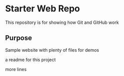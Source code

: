 # Starter Web Repo

This repository is for showing how Git and GitHub work

## Purpose

Sample website with plenty of files for demos

a readme for this project

more lines